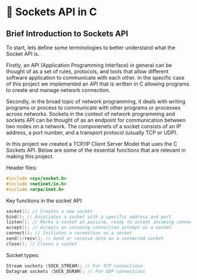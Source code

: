 # 🔌 Sockets API in C 

## Brief Introduction to Sockets API 
To start, lets define some terminologies to better understand what the Socket API is. 

Firstly, an API (Application Programming Interface) in general can be thought of as a set of rules, protocols, and tools that allow different software application to communicate with each other. In the specific case of this project we implemented an API that is written in C allowing programs to create and manage network connection. 

Secondly, in the broad topic of network programming, it deals with writing programs or process to communicate with other programs or processes across networks. Sockets in the context of network programming and sockets API can be thought of as an endpoint for communication between two nodes on a network. The componenets of a socket consists of an IP address, a port number, and a transport protocol (usually TCP or UDP). 

In this project we created a TCP/IP Client Server Model that uses the C Sockets API. Below are some of the essential functions that are relevant in making this project. 

Header files:
```c
#include <sys/socket.h>
#include <netinet/in.h>
#include <arpa/inet.h>
```
Key functions in the socket API:
```c
socket(); // Creates a new socket
bind(); // Associates a socket with a specific address and port
listen(); // Marks a socket as passive, ready to accept incoming connections
accept(); // Accepts an incoming connection attempt on a socket
connect(); // Initiates a connection on a socket
send()/recv(); // Send or receive data on a connected socket
close(); // Closes a socket
```
Socket types:
```c
Stream sockets (SOCK_STREAM); // For TCP connections
Datagram sockets (SOCK_DGRAM); // For UDP connections
```


